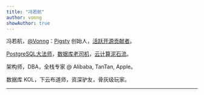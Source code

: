 ```yaml
---
title: "冯若航"
author: vonng
showAuthor: true
---
```


冯若航，[@Vonng](https://github.com/Vonng)：[Pigsty](https://pgsty.com) 创始人，[活跃](https://committers.top/china)[开源贡献者](https://gitstar-ranking.com/Vonng)。

[PostgreSQL大法师](/pg)，[数据库老司机](/db)，[云计算泥石流](/cloud)。

架构师，DBA，全栈专家 @ Alibaba, TanTan, Apple。

数据库 KOL，下云布道师，资深驴友，骨灰级玩家。

--------
